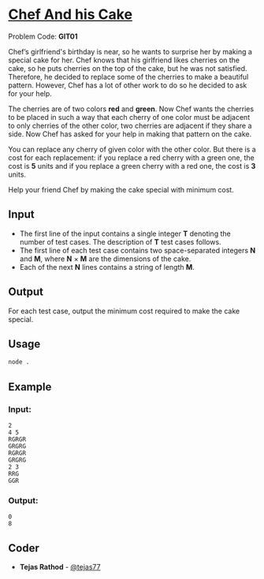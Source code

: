 
# [Chef And his Cake](https://www.codechef.com/problems/GIT01)
Problem Code: **GIT01**

Chef’s girlfriend's birthday is near, so he wants to surprise her by making a special cake for her. Chef knows that his girlfriend likes cherries on the cake, so he puts cherries on the top of the cake, but he was not satisfied. Therefore, he decided to replace some of the cherries to make a beautiful pattern. However, Chef has a lot of other work to do so he decided to ask for your help.

The cherries are of two colors **red** and **green**. Now Chef wants the cherries to be placed in such a way that each cherry of one color must be adjacent to only cherries of the other color, two cherries are adjacent if they share a side. Now Chef has asked for your help in making that pattern on the cake.

You can replace any cherry of given color with the other color. But there is a cost for each replacement: if you replace a red cherry with a green one, the cost is **5** units and if you replace a green cherry with a red one, the cost is **3** units.

Help your friend Chef by making the cake special with minimum cost.

## Input

- The first line of the input contains a single integer **T** denoting the number of test cases. The description of **T** test cases follows.
- The first line of each test case contains two space-separated integers **N** and **M**, where **N** × **M** are the dimensions of the cake.
- Each of the next **N** lines contains a string of length **M**.

## Output

For each test case, output the minimum cost required to make the cake special.

## Usage
```sh
node .
```
## Example
### Input:
```
2
4 5
RGRGR
GRGRG
RGRGR
GRGRG
2 3
RRG
GGR
```
### Output:
```
0
8
```

## Coder

* **Tejas Rathod** - [@tejas77](https://github.com/tejas77)
